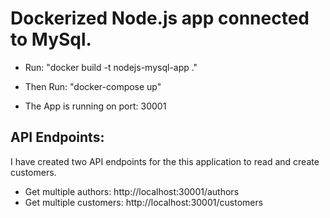 # Dockerized Node.js app connected to MySql.

- Run: "docker build -t nodejs-mysql-app ."
- Then Run: "docker-compose up"

- The App is running on port: 30001

## API Endpoints:

I have created two API endpoints for the this application to read and create customers.

- Get multiple authors: http://localhost:30001/authors
- Get multiple customers: http://localhost:30001/customers
